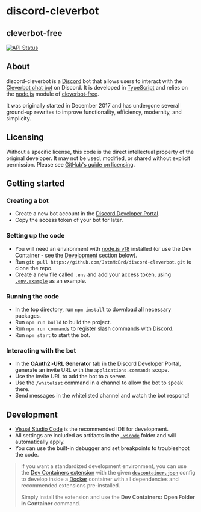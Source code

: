 # discord-cleverbot

## cleverbot-free
[![API Status](https://github.com/IntriguingTiles/cleverbot-free/workflows/API%20Status/badge.svg)](https://github.com/IntriguingTiles/cleverbot-free/actions/workflows/api.yml)

## About

discord-cleverbot is a [Discord](https://discord.com/) bot that allows users to interact with the [Cleverbot chat bot](https://www.cleverbot.com/) on Discord. It is developed in [TypeScript](https://www.typescriptlang.org/) and relies on the [node.js](https://nodejs.org/) module of [cleverbot-free](https://www.npmjs.com/package/cleverbot-free).

It was originally started in December 2017 and has undergone several ground-up rewrites to improve functionality, efficiency, modernity, and simplicity.

## Licensing

Without a specific license, this code is the direct intellectual property of the original developer. It may not be used, modified, or shared without explicit permission.
Please see [GitHub's guide on licensing](https://docs.github.com/en/repositories/managing-your-repositorys-settings-and-features/customizing-your-repository/licensing-a-repository).

## Getting started

### Creating a bot

- Create a new bot account in the [Discord Developer Portal](https://discord.com/developers/applications/).
- Copy the access token of your bot for later.

### Setting up the code

- You will need an environment with [node.js v18](https://nodejs.org/en/download) installed (or use the Dev Container - see the [Development](#development) section below).
- Run `git pull https://github.com/JstnMcBrd/discord-cleverbot.git` to clone the repo.
- Create a new file called `.env` and add your access token, using [`.env.example`](./.env.example) as an example.

### Running the code

- In the top directory, run `npm install` to download all necessary packages.
- Run `npm run build` to build the project.
- Run `npm run commands` to register slash commands with Discord.
- Run `npm start` to start the bot.

### Interacting with the bot

- In the **OAuth2**>**URL Generator** tab in the Discord Developer Portal, generate an invite URL with the `applications.commands` scope.
- Use the invite URL to add the bot to a server.
- Use the `/whitelist` command in a channel to allow the bot to speak there.
- Send messages in the whitelisted channel and watch the bot respond!

## Development

- [Visual Studio Code](https://code.visualstudio.com/) is the recommended IDE for development.
- All settings are included as artifacts in the [`.vscode`](./.vscode) folder and will automatically apply.
- You can use the built-in debugger and set breakpoints to troubleshoot the code.

> If you want a standardized development environment, you can use the [Dev Containers extension](https://marketplace.visualstudio.com/items?itemName=ms-vscode-remote.remote-containers) with the given [`devcontainer.json`](./.devcontainer/devcontainer.json) config to develop inside a [Docker](https://www.docker.com/) container with all dependencies and recommended extensions pre-installed.
>
> Simply install the extension and use the **Dev Containers: Open Folder in Container** command.
